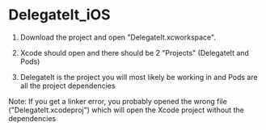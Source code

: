 # DelegateIt_iOS

1) Download the project and open "DelegateIt.xcworkspace".

2) Xcode should open and there should be 2 "Projects" (DelegateIt and Pods)

3) DelegateIt is the project you will most likely be working in and Pods are all the project dependencies

Note: If you get a linker error, you probably opened the wrong file ("DelegateIt.xcodeproj") which will open the Xcode project without the dependencies
